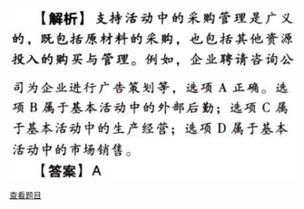 ![](f3293dbcce60f1521d227dc851609b42.png)

![](c5e871055de451ffe78982dc5f872e50.png)

[查看题目](../战略分析.本章真题.md#35-题目)

